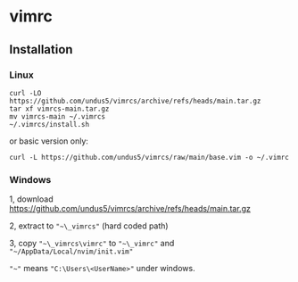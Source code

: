 # vimrc

## Installation

### Linux

```
curl -LO https://github.com/undus5/vimrcs/archive/refs/heads/main.tar.gz
tar xf vimrcs-main.tar.gz
mv vimrcs-main ~/.vimrcs
~/.vimrcs/install.sh
```

or basic version only:

```
curl -L https://github.com/undus5/vimrcs/raw/main/base.vim -o ~/.vimrc
```

### Windows

1, download https://github.com/undus5/vimrcs/archive/refs/heads/main.tar.gz

2, extract to `"~\_vimrcs"` (hard coded path)

3, copy `"~\_vimrcs\vimrc"` to `"~\_vimrc"` and `"~/AppData/Local/nvim/init.vim"`

`"~"` means `"C:\Users\<UserName>"` under windows.

